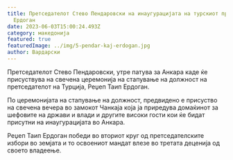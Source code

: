 ```yaml
---
title: Претседателот Стево Пендаровски на инаугурацијата на турскиот претседател
  Ердоган
date: 2023-06-03T15:00:24.493Z
category: македонија
featured: true
featuredImage: ../img/5-pendar-kaj-erdogan.jpg
author: Вардарски
---
```

<!--StartFragment-->

Претседателот Стево Пендаровски, утре патува за Анкара каде ќе присуствува на свечена церемонија на стапување на должност на претседателот на Турција, Реџеп Таип Ердоган.

По церемонијата на стапување на должност, предвидено е присуство на свечена вечера во замокот Чанкаја која ја приредува домаќинот за шефовите на држави и влади и другите високи гости кои ќе бидат присутни на инаугурацијата во Анкара.

Реџеп Таип Ердоган победи во вториот круг од претседателските избори во земјата и то освоениот мандат влезе во третата деценија од своето владеење.

<!--EndFragment-->